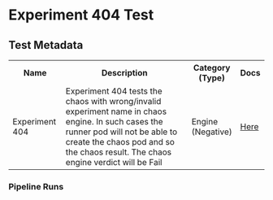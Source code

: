 # Experiment 404 Test

## Test Metadata
<table>
    <tr>
        <th> Name </th>
        <th> Description </th>
        <th> Category <br>(Type) </th>
        <th> Docs </th>
    </tr>
    <tr>
        <td> Experiment 404 </td>
        <td> Experiment 404 tests the chaos with wrong/invalid experiment name in chaos engine. In such cases the runner pod will not be able to create the chaos pod and so the chaos result. The chaos engine verdict will be Fail </td>
        <td> Engine <br> (Negative) </td>
        <td>  <a href="https://docs.litmuschaos.io/docs/next/chaosengine/#experiment-specification"> Here </a> </td>
    </tr>
 </table>

### Pipeline Runs
 
